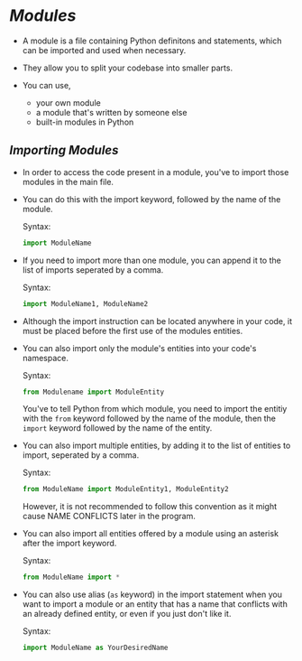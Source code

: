 _Modules_
==

- A module is a file containing Python definitons and statements, which can be imported and used when necessary.

- They allow you to split your codebase into smaller parts.

- You can use,
    - your own module
    - a module that's written by someone else
    - built-in modules in Python

## _Importing Modules_

- In order to access the code present in a module, you've to import those modules in the main file.

- You can do this with the import keyword, followed by the name of the module.

    Syntax:

    ```python
    import ModuleName
    ```

- If you need to import more than one module, you can append it to the list of imports seperated by a comma.

    Syntax:

    ```python
    import ModuleName1, ModuleName2
    ```
- Although the import instruction can be located anywhere in your code, it must be placed before the first use of the modules entities.

- You can also import only the module's entities into your code's namespace.

    Syntax:

    ```python
    from Modulename import ModuleEntity
    ```


    You've to tell Python from which module, you need to import the entitiy with the `from` keyword followed by the name of the module, then the `import` keyword followed by the name of the entity.

- You can also import multiple entities, by adding it to the list of entities to import, seperated by a comma.

    Syntax:

    ```python
    from ModuleName import ModuleEntity1, ModuleEntity2
    ```

    However, it is not recommended to follow this convention as it might cause NAME CONFLICTS later in the program.

- You can also import all entities offered by a module using an asterisk after the import keyword.

    Syntax:

    ```python
    from ModuleName import *
    ```

- You can also use alias (`as` keyword) in the import statement when you want to import a module or an entity that has a name that conflicts with an already defined entity, or even if you just don't like it.

    Syntax:

    ```python
    import ModuleName as YourDesiredName
    ```
    